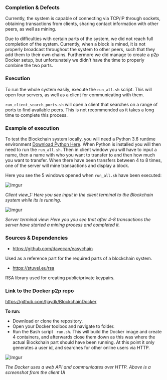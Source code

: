 ### Completion & Defects

Currently, the system is capable of connecting via TCP/IP through sockets, obtaining transactions from clients, sharing contact information with other peers, as well as mining.

Due to difficulties with certain parts of the system, we did not reach full completion of the system. Currently, when a block is mined, it is not properly broadcast throughout the system to other peers, such that they add them to their own chains. Furthermore we did manage to create a p2p Docker setup, but unfortunately we didn't have the time to properly combine the two parts.

### Execution

To run the whole system easily, execute the `run_all.sh` script. This will open four servers, as well as a client for communicating with them.

`run_client_search_ports.sh` will open a client that searches on a range of ports to find available peers. This is not recommended as it takes a long time to complete this process. 

### Example of execution

To test the Blockchain system locally, you will need a Python 3.6 runtime environment [Download Python Here](https://www.python.org/downloads/). When Python is installed you will then need to run the `run_all.sh`. Then in client window you will have to input a name, then a name with who you want to transfer to and then how much you want to transfer. When there have been transfers between 4 to 8 times, one of the server will mine transactions and display a block.

Here you see the 5 windows opened when `run_all.sh` have been executed:

![Imgur](https://i.imgur.com/kM04NzL.png)

*Client view_1: Here you see input in the client terminal to the Blockchain system while its is running.*

![Imgur](https://i.imgur.com/a6Bp2lc.png)

*Server terminal view: Here you you see that after 4-8 transactions the server have started a mining process and completed it.* 



### Sources & Dependencies

- https://github.com/davecan/easychain

Used as a reference part for the required parts of a blockchain system.

- https://stuvel.eu/rsa

RSA library used for creating public/private keypairs.



### Link to the Docker p2p repo

https://github.com/tjaydk/BlockchainDocker

**To run:** 

- Download or clone the repository.
- Open your Docker toolbox and navigate to folder.
- Run the Bash script ` run.sh`. This will build the Docker image and create 4 containers, and afterwards close them down as this was where the actual Blockchain part should have been running. At this point it only generates a user id, and searches for other online users via HTTP.



![Imgur](https://i.imgur.com/3HqNTYr.jpg)

*The Docker uses a web API and communicates over HTTP. Above is a screenshot from the client UI*

